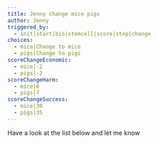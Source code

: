 ```yaml
---
title: Jenny change mice pigs
author: Jenny
triggered_by:
  - init|start|bio|stemcell|score|step|change
choices:
  - mice|Change to mice
  - pigs|Change to pigs
scoreChangeEconomic:
  - mice|-2
  - pigs|-2
scoreChangeHarm:
  - mice|6
  - pigs|7
scoreChangeSuccess:
  - mice|30
  - pigs|35
---
```

Have a look at the list below and let me know
